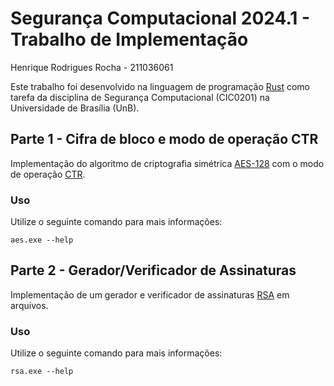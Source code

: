 # Segurança Computacional 2024.1 - Trabalho de Implementação
Henrique Rodrigues Rocha - 211036061

Este trabalho foi desenvolvido na linguagem de programação [Rust](https://www.rust-lang.org/pt-BR) como tarefa da
disciplina de Segurança Computacional (CIC0201) na Universidade de Brasília (UnB).

## Parte 1 - Cifra de bloco e modo de operação CTR

Implementação do algoritmo de criptografia simétrica
[AES-128](https://en.wikipedia.org/wiki/Advanced_Encryption_Standard) com o modo de operação
[CTR](https://en.wikipedia.org/wiki/Block_cipher_mode_of_operation#Counter_(CTR)).

### Uso

Utilize o seguinte comando para mais informações:

```shell
aes.exe --help
```

## Parte 2 - Gerador/Verificador de Assinaturas

Implementação de um gerador e verificador de assinaturas [RSA](https://en.wikipedia.org/wiki/RSA_(cryptosystem)) em
arquivos.

### Uso

Utilize o seguinte comando para mais informações:

```shell
rsa.exe --help
```
